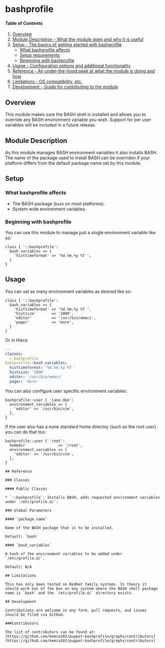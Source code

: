 # bashprofile

#### Table of Contents

1. [Overview](#overview)
2. [Module Description - What the module does and why it is useful](#module-description)
3. [Setup - The basics of getting started with bashprofile](#setup)
    * [What bashprofile affects](#what-bashprofile-affects)
    * [Setup requirements](#setup-requirements)
    * [Beginning with bashprofile](#beginning-with-bashprofile)
4. [Usage - Configuration options and additional functionality](#usage)
5. [Reference - An under-the-hood peek at what the module is doing and how](#reference)
5. [Limitations - OS compatibility, etc.](#limitations)
6. [Development - Guide for contributing to the module](#development)

## Overview

This module makes sure the BASH shell is installed and allows you to override any BASH environment variable you wish. Support for per user variables will be included in a future release.

## Module Description

As this module manages BASH environment variables it also installs BASH. The name of the package used to install BASH can be overriden if your platform differs from the default package name set by this module.

## Setup

### What bashprofile affects

* The BASH package (```bash``` on most platforms).
* System wide environment variables.

### Beginning with bashprofile

You can use this module to manage just a single environment variable like so:

```puppet
class { '::bashprofile':
  bash_variables => {
    'histtimeformat' => '%d.%m.%y %T ',
  }
}
```

## Usage

You can set as many environment variables as desired like so:

```puppet
class { '::bashprofile':
  bash_variables => {
    'histtimeformat' => '%d.%m.%y %T ',
    'histsize'       => '2000',
    'editor'         => '/usr/bin/emacs',
    'pager'          => 'more',
  }
}
```

Or in Hiera:

```yaml
---
classes:
  - bashprofile
bashprofile::bash_variables:
  histtimeformat: '%d.%m.%y %T '
  histsize: '2000'
  editor: '/usr/bin/emacs'
  pager: 'more'
```

You can also configure user specific environment variables:

```puppet
bashprofile::user { 'jane.doe':
  environment_variables => {
    'editor' => '/usr/bin/vim',
  },
}
```

If the user also has a none standard home directoy (such as the root user) you can do that too:

```puppet
bashprofile::user { 'root':
  homedir               => '/root',
  environment_variables => {
    'editor' => '/usr/bin/vim',
  },
}

## Reference

### Classes

#### Public Classes

* `::bashprofile`: Installs BASH, adds requested environment variables under `/etc/profile.d/`.

### Global Parameters

#### `package_name`

Name of the BASH package that is to be installed.

Default: `bash`

#### `bash_variables`

A hash of the environment variables to be added under `/etc/profile.d/`.

Default: N/A

## Limitations

This has only been tested on RedHat family systems. In theory it should work out of the box on any system where the BASH shell package name is `bash` and the `/etc/profile.d/` directory exists.

## Development

Contributions are welcome in any form, pull requests, and issues should be filed via GitHub.

###Contributors

The list of contributors can be found at: [https://github.com/kemra102/puppet-bashprofile/graphs/contributors](https://github.com/kemra102/puppet-bashprofile/graphs/contributors)
